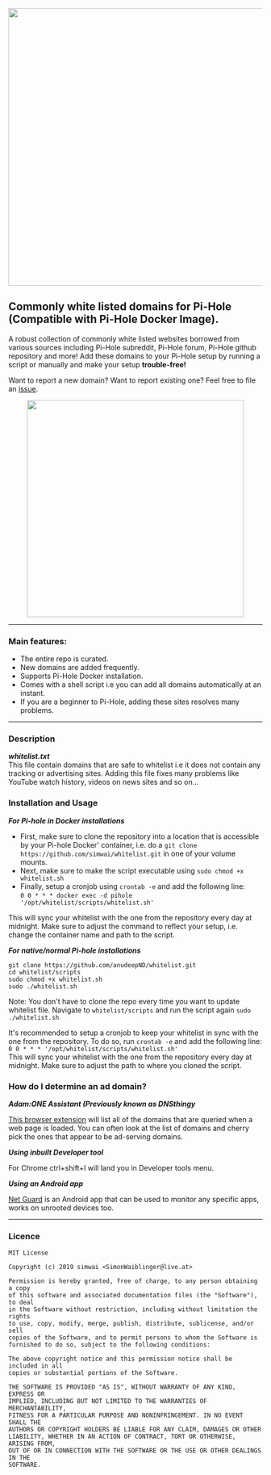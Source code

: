 <p align="center">
  <img width="550" src="https://raw.githubusercontent.com/anudeepND/whitelist/master/images/logo.png">
</p>    
      
## Commonly white listed domains for Pi-Hole (Compatible with Pi-Hole Docker Image).  
          
A robust collection of commonly white listed websites borrowed from various sources including Pi-Hole subreddit, Pi-Hole forum, Pi-Hole github repository and more!
Add these domains to your Pi-Hole setup by running a script or manually and make your setup **trouble-free!**
                
Want to report a new domain? Want to report existing one? Feel free to file an <a href="https://github.com/freekers/whitelist/issues">issue</a>.
         
 <p align="center">
  <img height="430" src="https://raw.githubusercontent.com/anudeepND/whitelist/master/images/run.gif">
</p> 
         
* * *
         
### Main features:
       
- The entire repo is curated.
- New domains are added frequently.
- Supports Pi-Hole Docker installation.
- Comes with a shell script i.e you can add all domains automatically at an instant.
- If you are a beginner to Pi-Hole, adding these sites resolves many problems. 
       
***
     
### Description
       
***whitelist.txt***       
This file contain domains that are safe to whitelist i.e it does not contain any tracking or advertising sites. Adding this file fixes many problems like YouTube watch history, videos on news sites and so on...

           
### Installation and Usage
        
***For Pi-hole in Docker installations***  
- First, make sure to clone the repository into a location that is accessible by your Pi-hole Docker' container, i.e. do a `git clone https://github.com/simwai/whitelist.git` in one of your volume mounts.  
- Next, make sure to make the script executable using `sudo chmod +x whitelist.sh`  
- Finally, setup a cronjob using `crontab -e` and add the following line:  
`0 0 * * * docker exec -d pihole '/opt/whitelist/scripts/whitelist.sh'`  

This will sync your whitelist with the one from the repository every day at midnight. Make sure to adjust the command to reflect your setup, i.e. change the container name and path to the script.  
         
***For native/normal Pi-hole installations***     
```
git clone https://github.com/anudeepND/whitelist.git
cd whitelist/scripts
sudo chmod +x whitelist.sh
sudo ./whitelist.sh
```

Note: You don't have to clone the repo every time you want to update whitelist file. Navigate to `whitelist/scripts` and run the script again `sudo ./whitelist.sh`

It's recommended to setup a cronjob to keep your whitelist in sync with the one from the repository. To do so, run `crontab -e` and add the following line: `0 0 * * * '/opt/whitelist/scripts/whitelist.sh'`  
This will sync your whitelist with the one from the repository every day at midnight. Make sure to adjust the path to where you cloned the script.  
  
### How do I determine an ad domain?
         
***Adam:ONE Assistant (Previously known as DNSthingy***
         
<a href="https://chrome.google.com/webstore/detail/adamone-assistant/fdmpekabnlekabjlimjkfmdjajnddgpc">This browser extension</a> will list all of the domains that are queried when a web page is loaded. You can often look at the list of domains and cherry pick the ones that appear to be ad-serving domains.     
      
***Using inbuilt Developer tool***     
          
For Chrome ctrl+shift+I will land you in Developer tools menu.

***Using an Android app*** 
     
[Net Guard](https://play.google.com/store/apps/details?id=eu.faircode.netguard) is an Android app that can be used to monitor any specific apps, works on unrooted devices too.   

***
   
### Licence
```
MIT License

Copyright (c) 2019 simwai <SimonWaiblinger@live.at>

Permission is hereby granted, free of charge, to any person obtaining a copy
of this software and associated documentation files (the "Software"), to deal
in the Software without restriction, including without limitation the rights
to use, copy, modify, merge, publish, distribute, sublicense, and/or sell
copies of the Software, and to permit persons to whom the Software is
furnished to do so, subject to the following conditions:

The above copyright notice and this permission notice shall be included in all
copies or substantial portions of the Software.

THE SOFTWARE IS PROVIDED "AS IS", WITHOUT WARRANTY OF ANY KIND, EXPRESS OR
IMPLIED, INCLUDING BUT NOT LIMITED TO THE WARRANTIES OF MERCHANTABILITY,
FITNESS FOR A PARTICULAR PURPOSE AND NONINFRINGEMENT. IN NO EVENT SHALL THE
AUTHORS OR COPYRIGHT HOLDERS BE LIABLE FOR ANY CLAIM, DAMAGES OR OTHER
LIABILITY, WHETHER IN AN ACTION OF CONTRACT, TORT OR OTHERWISE, ARISING FROM,
OUT OF OR IN CONNECTION WITH THE SOFTWARE OR THE USE OR OTHER DEALINGS IN THE
SOFTWARE.
```
